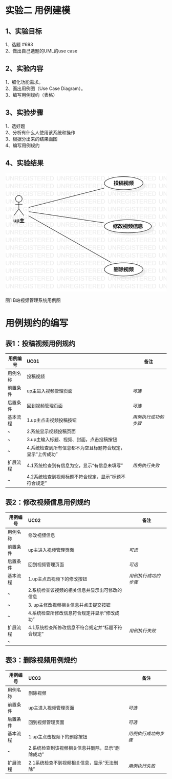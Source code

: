 # 实验二 用例建模

##  1、实验目标

1、选题 #693  
2、做出自己选题的UML的use case

##  2、实验内容

1、细化功能需求。      
2、画出用例图（Use Case Diagram）。      
3、编写用例规约（表格）    

##  3、实验步骤

1、选好题  
2、分析有什么人使用该系统和操作  
3、根据分出来的结果画图  
4、编写用例规约

##  4、实验结果

![用例视图](./my_lab2.png)

图1 B站视频管理系统用例图

# 用例规约的编写

## 表1：投稿视频用例规约  

用例编号  | UC01 | 备注  
-|:-|-  
用例名称  | 投稿视频  |   
前置条件  | up主进入视频管理页面  | *可选*   
后置条件  | 回到视频管理页面    | *可选*   
基本流程  | 1.up主点击视频投稿按钮 | *用例执行成功的步骤*   
~| 2.系统显示视频投稿页面  |   
~| 3.up主输入标题、视频、封面，点击投稿按钮 |   
~| 4.系统检查到所有信息都不为空且标题符合规定，显示“上传成功”  |   
扩展流程  | 4.1系统检查到有信息为空，显示“有信息未填写”   |*用例执行失败*    
~| 4.2系统检查到视频标题不符合规定，显示“标题不符合规定”   |  

## 表2：修改视频信息用例规约  

用例编号  | UC02 | 备注  
-|:-|-  
用例名称  | 修改视频信息  |   
前置条件  | up主进入视频管理页面 | *可选*   
后置条件  |  回到视频管理页面   | *可选*   
基本流程  | 1.up主点击视频下的修改按钮  |*用例执行成功的步骤*    
~| 2.系统检查该视频的相关信息并显示出可修改的信息  |   
~| 3. up主修改视频相关信息并点击提交按钮  |   
~| 4.系统检查所修改信息符合规定并显示“修改成功”  |   
扩展流程  | 4.1系统检查所修改信息不符合规定并“标题不符合规定”   |*用例执行失败*    
~|   |  

## 表3：删除视频用例规约  

用例编号  | UC03 | 备注  
-|:-|-  
用例名称  | 删除视频  |   
前置条件  | up主进入视频管理页面 | *可选*   
后置条件  | 回到视频管理页面    | *可选*   
基本流程  | 1.up主点击视频下的删除按钮  |*用例执行成功的步骤*    
~| 2.系统检查到该视频相关信息并删除，显示“删除成功”  |    
扩展流程  | 2.1系统检查不到视频相关信息，显示“无法删除”   |*用例执行失败*    
